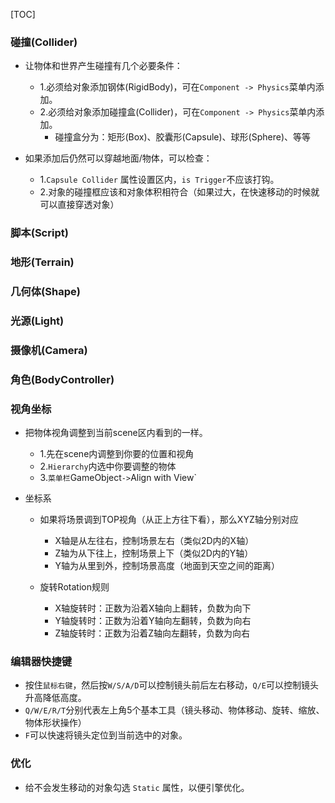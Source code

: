 [TOC]

### 碰撞(Collider)
* 让物体和世界产生碰撞有几个必要条件：
	* 1.必须给对象添加钢体(RigidBody)，可在`Component -> Physics`菜单内添加。
	* 2.必须给对象添加碰撞盒(Collider)，可在`Component -> Physics`菜单内添加。  
		* 碰撞盒分为：矩形(Box)、胶囊形(Capsule)、球形(Sphere)、等等

* 如果添加后仍然可以穿越地面/物体，可以检查：
	* 1.`Capsule Collider` 属性设置区内，`is Trigger`不应该打钩。
	* 2.对象的碰撞框应该和对象体积相符合（如果过大，在快速移动的时候就可以直接穿透对象）

### 脚本(Script)

### 地形(Terrain)

### 几何体(Shape)

### 光源(Light)

### 摄像机(Camera)

### 角色(BodyController)


### 视角坐标
* 把物体视角调整到当前scene区内看到的一样。
	* 1.先在scene内调整到你要的位置和视角
	* 2.`Hierarchy`内选中你要调整的物体
	* 3.`菜单栏`GameObject` -> `Align with View`
	
* 坐标系
	* 如果将场景调到TOP视角（从正上方往下看），那么XYZ轴分别对应
		* X轴是从左往右，控制场景左右（类似2D内的X轴）
		* Z轴为从下往上，控制场景上下（类似2D内的Y轴）
		* Y轴为从里到外，控制场景高度（地面到天空之间的距离）

	* 旋转Rotation规则
		* X轴旋转时：正数为沿着X轴向上翻转，负数为向下
		* Y轴旋转时：正数为沿着Y轴向左翻转，负数为向右
		* Z轴旋转时：正数为沿着Z轴向左翻转，负数为向右




### 编辑器快捷键
* 按住`鼠标右键`，然后按`W/S/A/D`可以控制镜头前后左右移动，`Q/E`可以控制镜头升高降低高度。
* `Q/W/E/R/T`分别代表左上角5个基本工具（镜头移动、物体移动、旋转、缩放、物体形状操作） 
* `F`可以快速将镜头定位到当前选中的对象。

### 优化
* 给不会发生移动的对象勾选 `Static` 属性，以便引擎优化。

